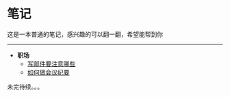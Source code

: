 # 笔记

这是一本普通的笔记，感兴趣的可以翻一翻，希望能帮到你

---

- **职场**
    - [写邮件要注意哪些](https://github.com/wangxinbo1987/notes/blob/master/business/email.md)
    - [如何做会议纪要](https://github.com/wangxinbo1987/notes/blob/master/business/meeting-minutes.md)



未完待续。。。
